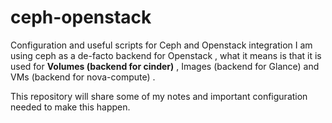 # ceph-openstack
Configuration and useful scripts for Ceph and Openstack integration 
I am using ceph as a de-facto backend for Openstack , what it means is that it is used for **Volumes (backend for cinder)** , Images (backend for Glance) and VMs (backend for nova-compute) .

This repository will share some of my notes and important configuration needed to make this happen.
